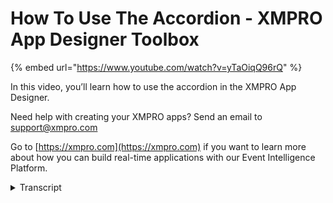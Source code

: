 # How To Use The Accordion - XMPRO App Designer Toolbox
{% embed url="https://www.youtube.com/watch?v=yTaOiqQ96rQ" %}

In this video, you’ll learn how to use the accordion in the XMPRO App Designer.

Need help with creating your XMPRO apps? Send an email to support@xmpro.com

Go to [https://xmpro.com](https://xmpro.com) if you want to learn more about how you can build real-time applications with our Event Intelligence Platform.
<details>
<summary>Transcript</summary>hi and welcome to another training video

from XM pro today we will be looking at

how to use the accordion component as

its prerequisite I recommend looking

through the video on how to create data

sources before watching this one

the accordion can be found in the layout

section of the blocks an accordion is a

group of accordion items that can be

expanded and collapsed to add more

accordion items click on one accordion

item and press the plus button in the

toolbar or click on the accordion itself

and there's also a plus accordion items

can be renamed and they can have I can

icon is applied to them you can select

from a library there are many icons in

here or you can select from a URL or you

can upload an icon you can also disable

specific accordion items on the

accordion itself you can either you can

get there by clicking on an accordion

item and then pressing the up arrow in

the toolbar or by going into the page

layers and selecting the accordion in

its properties we have a tooltip

visibility which is self-explanatory and

then we have allow expanding multiple

which if unchecked allows you to only

expand one accordion item and if checked

it allows you to expand multiple items

collapsible which allows you to collapse

all the accordion items if checked and

then disabled for the entire accordion

selected index is the index of the

accordion item to be selected by default

so

would be the first accordion item one

would be the second accordion item and

so on and you can add any other

component inside the accordion items so

for instance I can add a field set to

the first accordion item I can add a

circular gauge to the second accordion

item and a color selector to the third

accordion item and then if we save this

and launch it by default we have the

second accordion item selected with the

circular gauge inside of it and because

the accordion has a collapsible checked

we can collapse all the items and we can

also open more than one so this is the

field set that we've added to the first

one and the third one has a different

name and an icon so if I add another

accordion to the page

and then select the accordion itself so

I clicked an accordion item and press

the up arrow to select the accordion and

then go into block properties and data

source and I've created that a data

source previously for this so we select

the data source and then if I click on

the Audion item and go into appearance I

can make the title the name of the

person for each row and then if I want I

can add a field inside the accordion

item or something like that and then I

can change this to dynamic value and

select the ID note that if you do this

the you can't add anymore

accordion items in here and any

accordion items that you have had in

there will be made invisible and you

won't be able to access them until you

turn the data source off again so what

this is going to do is it's going to

create accordion items per data item so

we've got Bob Rachel and etcetera and

then each of these is going to have the

ID put in the field at the label of the

field set this is how you attach a data

source to an accordion this has been how

to use the accordion component
</details>